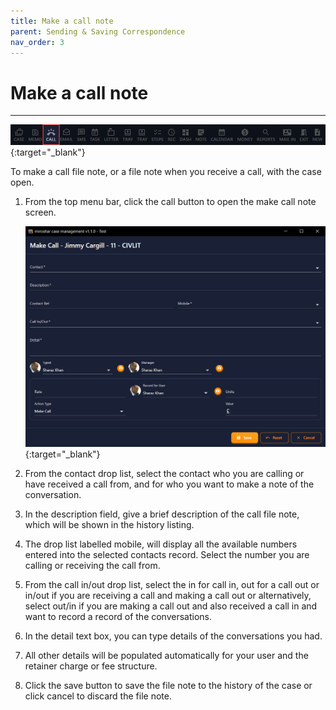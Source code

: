 ```yaml
---
title: Make a call note
parent: Sending & Saving Correspondence
nav_order: 3
---
```


# Make a call note

---

<!-- prettier-ignore -->
[![Menu](/assets/images/menu-4-call.png)](/assets/images/menu-4-call.png){:target="_blank"}

To make a call file note, or a file note when you receive a call, with the case open.

1. From the top menu bar, click the call button to open the make call note screen.

   <!-- prettier-ignore -->
   [![Make a call note](/assets/images/make-call-note.png)](/assets/images/make-call-note.png){:target="_blank"}

2. From the contact drop list, select the contact who you are calling or have received a call from, and for who you want to make a note of the conversation.
3. In the description field, give a brief description of the call file note, which will be shown in the history listing.
4. The drop list labelled mobile, will display all the available numbers entered into the selected contacts record. Select the number you are calling or receiving the call from.
5. From the call in/out drop list, select the in for call in, out for a call out or in/out if you are receiving a call and making a call out or alternatively, select out/in if you are making a call out and also received a call in and want to record a record of the conversations.
6. In the detail text box, you can type details of the conversations you had.
7. All other details will be populated automatically for your user and the retainer charge or fee structure.
8. Click the save button to save the file note to the history of the case or click cancel to discard the file note.
